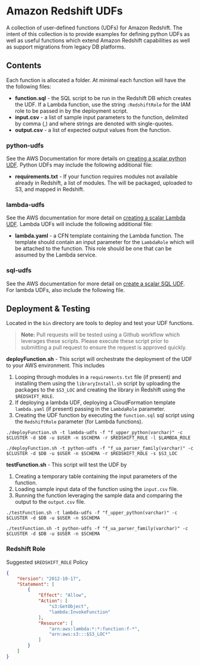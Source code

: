 # Amazon Redshift UDFs
A collection of user-defined functions (UDFs) for Amazon Redshift. The intent of this collection is to provide examples for defining python UDFs as well as useful functions which extend Amazon Redshift capabilities as well as support migrations from legacy DB platforms.

## Contents
Each function is allocated a folder.  At minimal each function will have the the following files:

- **function.sql** - the SQL script to be run in the Redshift DB which creates the UDF.  If a Lambda function, use the string `:RedshiftRole` for the IAM role to be passed in by the deployment script.
- **input.csv** - a list of sample input parameters to the function, delimited by comma (,) and where strings are denoted with single-quotes. 
- **output.csv** - a list of expected output values from the function.

### python-udfs

See the AWS Documentation for more details on [creating a scalar python UDF](https://docs.aws.amazon.com/redshift/latest/dg/udf-creating-a-scalar-udf.html). Python UDFs may include the following additional file:

- **requirements.txt** - If your function requires modules not available already in Redshift, a list of modules.  The will be packaged, uploaded to S3, and mapped in Redshift.  

### lambda-udfs

See the AWS documentation for more detail on [creating a scalar Lambda UDF](https://docs.aws.amazon.com/redshift/latest/dg/udf-creating-a-lambda-sql-udf.html).  Lambda UDFs will include the following additional file:

- **lambda.yaml** - a CFN template containing the Lambda function. The template should contain an input parameter for the `LambdaRole` which will be attached to the function.  This role should be one that can be assumed by the Lambda service.

### sql-udfs
See the AWS documentation for more detail on [create a scalar SQL UDF](https://docs.aws.amazon.com/redshift/latest/dg/udf-creating-a-scalar-sql-udf.html).  For lambda UDFs, also include the following file.

## Deployment & Testing
Located in the `bin` directory are tools to deploy and test your UDF functions.  

> **Note:** Pull requests will be tested using a Github workflow which leverages these scripts. Please execute these script prior to submitting a pull request to ensure the request is approved quickly.

**deployFunction.sh** - This script will orchestrate the deployment of the UDF to your AWS environment. This includes
1. Looping through modules in a `requirements.txt` file (if present) and installing them using the `libraryInstall.sh` script by uploading the packages to the `$S3_LOC` and creating the library in Redshift using the `$REDSHIFT_ROLE`.
2. If deploying a lambda UDF, deploying a CloudFormation template `lambda.yaml` (if present) passing in the `LambdaRole` parameter.
3. Creating the UDF function by executing the `function.sql` sql script using the `RedshiftRole` parameter (for Lambda functions).

```
./deployFunction.sh -t lambda-udfs -f "f_upper_python(varchar)" -c $CLUSTER -d $DB -u $USER -n $SCHEMA -r $REDSHIFT_ROLE -l $LAMBDA_ROLE

./deployFunction.sh -t python-udfs -f "f_ua_parser_family(varchar)" -c $CLUSTER -d $DB -u $USER -n $SCHEMA -r $REDSHIFT_ROLE -s $S3_LOC
```

**testFunction.sh** - This script will test the UDF by
1. Creating a temporary table containing the input parameters of the function.
2. Loading sample input data of the function using the `input.csv` file.  
3. Running the function leveraging the sample data and comparing the output to the `output.csv` file.

```
./testFunction.sh -t lambda-udfs -f "f_upper_python(varchar)" -c $CLUSTER -d $DB -u $USER -n $SCHEMA

./testFunction.sh -t python-udfs -f "f_ua_parser_family(varchar)" -c $CLUSTER -d $DB -u $USER -n $SCHEMA
```

### Redshift Role

Suggested `$REDSHIFT_ROLE` Policy
```json
{
    "Version": "2012-10-17",
    "Statement": [
        {
            "Effect": "Allow",
            "Action": [
                "s3:GetObject",
                "lambda:InvokeFunction"
            ],
            "Resource": [
                "arn:aws:lambda:*:*:function:f-*",
                "arn:aws:s3:::$S3_LOC*"
            ]
        }
    ]
}
```
